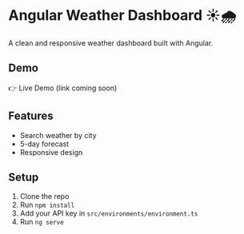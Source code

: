 # Angular Weather Dashboard ☀️🌧️

A clean and responsive weather dashboard built with Angular.

## Demo
👉 Live Demo (link coming soon)

## Features
- Search weather by city
- 5-day forecast
- Responsive design

## Setup
1. Clone the repo
2. Run `npm install`
3. Add your API key in `src/environments/environment.ts`
4. Run `ng serve`
